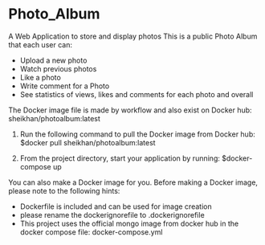 # Photo_Album
A Web Application to store and display photos
This is a public Photo Album that each user can:
 - Upload a new photo
 - Watch previous photos
 - Like a photo
 - Write comment for a Photo
 - See statistics of views, likes and comments for each photo and overall
 
The Docker image file is made by workflow and also exist on Docker hub: sheikhan/photoalbum:latest

1) Run the following command to pull the Docker image from Docker hub: 
	  $docker pull sheikhan/photoalbum:latest

2) From the project directory, start your application by running:
  	$docker-compose up
   
You can also make a Docker image for you. Before making a Docker image, please note to the following hints:
- Dockerfile is included and can be used for image creation
- please rename the dockerignorefile to .dockerignorefile
- This project uses the official mongo image from docker hub in the docker compose file: docker-compose.yml

